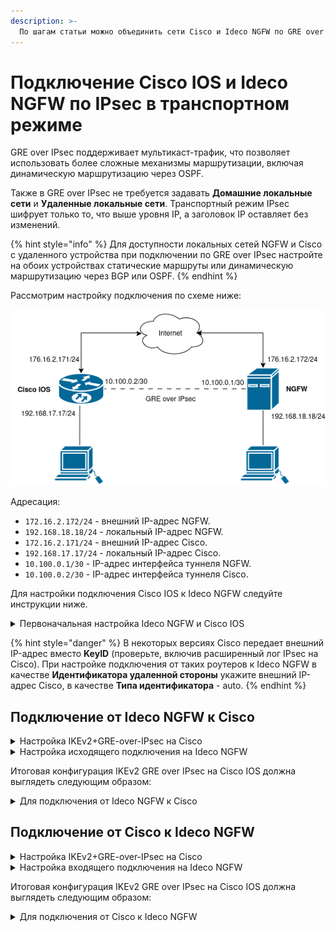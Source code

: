 ```yaml
---
description: >-
  По шагам статьи можно объединить сети Cisco и Ideco NGFW по GRE over IPsec с использованием PSK.
---
```


# Подключение Cisco IOS и Ideco NGFW по IPsec в транспортном режиме

GRE over IPsec поддерживает мультикаст-трафик, что позволяет использовать более сложные механизмы маршрутизации, включая динамическую маршрутизацию через OSPF.

Также в GRE over IPsec не требуется задавать **Домашние локальные сети** и **Удаленные локальные сети**. Транспортный режим IPsec шифрует только то, что выше уровня IP, а заголовок IP оставляет без изменений.

{% hint style="info" %}
Для доступности локальных сетей NGFW и Cisco с удаленного устройства при подключении по GRE over IPsec настройте на обоих устройствах статические маршруты или динамическую маршрутизацию через BGP или OSPF.
{% endhint %}

Рассмотрим настройку подключения по схеме ниже:

![](/.gitbook/assets/connect-utm-to-cisco-via-ipsec.png)

Адресация:

* `172.16.2.172/24` - внешний IP-адрес NGFW.
* `192.168.18.18/24` - локальный IP-адрес NGFW.
* `172.16.2.171/24` - внешний IP-адрес Cisco.
* `192.168.17.17/24` - локальный IP-адрес Cisco.
* `10.100.0.1/30` - IP-адрес интерфейса туннеля NGFW.
* `10.100.0.2/30` - IP-адрес интерфейса туннеля Cisco.


Для настройки подключения Cisco IOS к Ideco NGFW следуйте инструкции ниже.

<details>

<summary>Первоначальная настройка Ideco NGFW и Cisco IOS</summary>

## Настройка Ideco NGFW

Настройте на Ideco NGFW локальный и внешний интерфейсы. Подробная информация находится в статье [Первоначальная настройка](/installation/initial-setup.md).

## Настройка Cisco IOS через консоль

1\. Настройте локальный интерфейс:

```
enable
conf t
interface GigabitEthernet2
ip address <локальный IP Cisco> <маска подсети>
no shutdown
ip nat inside
exit
```

2\. Настройте внешний интерфейс:

```
interface GigabitEthernet1
ip address <внешний IP Cisco> <маска подсети>
no shutdown
ip nat outside
exit
```

3\. Проверьте наличие связи между внешними интерфейсами Ideco NGFW и Cisco. Для этого в консоли Cisco используйте команду `ping <внешний IP NGFW>`. Результат вывода команды - наличие ICMP-ответов.

4\. Создайте access-list и NAT для доступа из локальной сети в интернет:

```
ip access-list extended NAT
permit ip <локальная подсеть Cisco> <обратная маска подсети> any
exit
ip nat inside source list NAT interface gigabitEthernet 1 overload
``` 

5\. Сохраните настройки конфигурации:

```
write memory
```

5\. **После сохранения настроек проверьте, что из локальной сети Cisco присутствует доступ в интернет.**\
   Для этого перейдите на какой-нибудь сайт (например: [https://www.cisco.com/](https://www.cisco.com)) с устройства в локальной сети Cisco.

</details>

{% hint style="danger" %}
В некоторых версиях Cisco передает внешний IP-адрес вместо **KeyID** (проверьте, включив расширенный лог IPsec на Cisco). При настройке подключения от таких роутеров к Ideco NGFW в качестве **Идентификатора удаленной стороны** укажите внешний IP-адрес Cisco, в качестве **Типа идентификатора** - auto.
{% endhint %}

## Подключение от Ideco NGFW к Cisco

<details>

<summary>Настройка IKEv2+GRE-over-IPsec на Cisco</summary>

1\. Создайте proposal:

```
conf t
crypto ikev2 proposal ikev2proposal
encryption aes-cbc-256
integrity sha256
group 19
exit
```

2\. Создайте policy:

```
crypto ikev2 policy ikev2policy
match fvrf any
proposal ikev2proposal
exit
```

3\. Создайте peer (key-id - идентификатор удаленной стороны, т. е. Ideco NGFW):

* Для подключения от Ideco NGFW к Cisco:

```
crypto ikev2 keyring key
peer strongswan
address <внешний IP-адрес NGFW>
pre-shared-key local <psk>
pre-shared-key remote <psk>
exit
exit
```

* Для подключения от Cisco к Ideco NGFW:

```
crypto ikev2 keyring key
peer strongswan
address <внешний IP NGFW>
identity key-id <key-id> # Если Cisco передает IP вместо key-id, то identity address <внешний IP-адрес Cisco>
pre-shared-key local <psk>
pre-shared-key remote <psk>
exit
exit
```

4\. Создайте IKEv2 profile (key-id - идентификатор удаленной стороны, т. е. Ideco NGFW):

* Для подключения от Ideco NGFW к Cisco:

```
crypto ikev2 profile ikev2profile
match identity remote key-id <key-id>
authentication remote pre-share
authentication local pre-share
keyring local key
dpd 10 3 periodic
exit
```

* Для подключения от Cisco к Ideco NGFW:

```
crypto ikev2 profile ikev2profile
match identity remote address <внешний IP NGFW> 255.255.255.255
authentication remote pre-share
authentication local pre-share
keyring local key
dpd 10 3 periodic
exit
```

5\. Настройте шифрование в ESP:

```
crypto ipsec transform-set TS esp-gcm 256
mode transport
exit
```

6\. Настройте профиль IPsec:

```
crypto ipsec profile ikev2TSprofile
set transform-set TS
set pfs group19
set ikev2-profile ikev2profile
exit
```

7\. Создайте туннельный интерфейс:

```
interface Tunnel0
ip address <IP-адрес интерфейса туннеля Cisco> <маска подсети>
ip mtu 1400
tunnel source GigabitEthernet 1
tunnel destination <внешний IP-адрес NGFW>
tunnel protection ipsec profile ikev2TSprofile
exit
```

8\. Настройте динамическую маршрутизацию (BGP или OSPF) или статический маршрут до локальных сетей Ideco NGFW:

```
ip route <локальная подсеть за NGFW> <маска подсети> <IP интерфейса туннеля NGFW>
```

9\. Сохраните настройки конфигурации:

```
write memory
```

</details>


<details>

<summary>Настройка исходящего подключения на Ideco NGFW</summary>

Для настройки исходящего IPsec-подключения на Ideco NGFW выполните действия:

1\. В веб-интерфейсе Ideco NGFW откройте вкладку **Сервисы -> IPsec -> Исходящие подключения**.

2\. Добавьте новое подключение:

![](/.gitbook/assets/ipsec27.png)

   * **Название** - любое.
   * **Зона** - укажите зону для добавления IPSec подключения.
   * **Режим работы** - выберите **Транспортный**.
   * **Адрес удаленного устройства** - введите IP-адрес Cisco.
   * **IP-адрес интерфейса туннеля** - укажите IP-адрес интерфейса GRE-туннеля NGFW.
   * **Удаленный IP-адрес туннеля** - укажите IP-адрес интерфейса GRE-туннеля Cisco. Поле необязательное и заполняется для получения статистики о потере пакетов, средней задержке и джиттере.
   * **Тип аутентификации** - PSK.
   * **PSK** - будет сгенерирован случайный PSK-ключ. Он потребуется, чтобы настроить подключение в Cisco.
   * **NGFW идентификатор** - введенный ключ будет использоваться для идентификации исходящего подключения. Введите также этот идентификатор в Cisco.
   * **Индекс интерфейса для Netflow** - введите индекс для идентификации интерфейса (целое число от 0 до 65535), если используете Netflow.

3\. Проверьте, что подключение установилось (в столбце **Статусы** зеленым цветом будет подсвечена надпись **Установлено**).

4\. Проверьте наличие трафика между локальными сетями.

</details>

Итоговая конфигурация IKEv2 GRE over IPsec на Cisco IOS должна выглядеть следующим образом:

<details>

<summary>Для подключения от Ideco NGFW к Cisco</summary>

```
crypto ikev2 proposal ikev2proposal
encryption aes-cbc-256
integrity sha256
group 2

!
crypto ikev2 policy ikev2policy
match fvrf any
proposal ikev2proposal
!
!
crypto ikev2 keyring key
 peer strongswan
  address <внешний IP-адрес NGFW>
  pre-shared-key local <psk>
  pre-shared-key remote <psk>
!
!
crypto ikev2 profile ikev2profile
 match identity remote key-id <key-id>
 authentication remote pre-share
 authentication local pre-share
 keyring local key
 dpd 10 3 periodic
!
!
crypto ipsec transform-set TS esp-gcm 256
 mode transport
!
!
crypto ipsec profile ikev2TSprofile
 set transform-set TS
 set pfs group2
 set ikev2-profile ikev2profile
!
!
interface Tunnel0
 ip address <IP-адрес интерфейса туннеля Cisco> <маска подсети>
 ip mtu 1400
 tunnel source GigabitEthernet 1
 tunnel destination <внешний IP-адрес NGFW>
 tunnel protection ipsec profile ikev2TSprofile
!
interface GigabitEthernet1
! внешний интерфейс
 ip address <внешний IP Cisco> <маска подсети>
 ip nat outside
 negotiation auto
 no mop enabled
 no mop sysid

interface GigabitEthernet2
! локальный интерфейс
 ip address <локальный IP Cisco> <маска подсети>
 ip nat inside
 negotiation auto
 no mop enabled
 no mop sysid
!
ip nat inside source list NAT interface GigabitEthernet1 overload
ip route <локальная подсеть за NGFW> <маска подсети> <IP интерфейса туннеля NGFW>
!
ip access-list extended NAT
 permit ip <локальная подсеть Cisco> <обратная маска подсети> any
```

</details>

## Подключение от Cisco к Ideco NGFW

<details>

<summary>Настройка IKEv2+GRE-over-IPsec на Cisco</summary>

1\. Создайте proposal:

```
conf t
crypto ikev2 proposal ikev2proposal
encryption aes-cbc-256
integrity sha256
group 19
exit
```

2\. Создайте policy:

```
crypto ikev2 policy ikev2policy
match fvrf any
proposal ikev2proposal
exit
```

3\. Создайте peer (key-id - идентификатор удаленной стороны, т. е. Ideco NGFW):

```
crypto ikev2 keyring key
peer strongswan
address <внешний IP NGFW>
identity key-id <key-id> # Если Cisco передает IP вместо key-id, то identity address <внешний IP-адрес Cisco>
pre-shared-key local <psk>
pre-shared-key remote <psk>
exit
exit
```

4\. Создайте IKEv2 profile (key-id - идентификатор удаленной стороны, т. е. Ideco NGFW):

```
crypto ikev2 profile ikev2profile
match identity remote address <внешний IP NGFW> 255.255.255.255
authentication remote pre-share
authentication local pre-share
keyring local key
dpd 10 3 periodic
exit
```

5\. Настройте шифрование в ESP:

```
crypto ipsec transform-set TS esp-gcm 256
mode transport
exit
```

6\. Настройте профиль IPsec:

```
crypto ipsec profile ikev2TSprofile
set transform-set TS
set pfs group19
set ikev2-profile ikev2profile
exit
```

7\. Создайте туннельный интерфейс:

```
interface Tunnel0
ip address <IP-адрес интерфейса туннеля Cisco> <маска подсети>
ip mtu 1400
tunnel source GigabitEthernet 1
tunnel destination <внешний IP-адрес NGFW>
tunnel protection ipsec profile ikev2TSprofile
exit
```

8\. Настройте динамическую маршрутизацию (BGP или OSPF) или статический маршрут до локальных сетей Ideco NGFW:

```
ip route <локальная подсеть за NGFW> <маска подсети> <IP интерфейса туннеля NGFW>
```

9\. Сохраните настройки конфигурации:

```
write memory
```

</details>

<details>

<summary>Настройка входящего подключения на Ideco NGFW</summary>

Для настройки входящего IPsec-подключения на Ideco NGFW выполните действия:

1\. В веб-интерфейсе Ideco NGFW откройте вкладку **Сервисы -> IPsec -> Устройства(входящие подключения)**.

2\. Добавьте новое подключение:

![](/.gitbook/assets/ipsec28.png)

   * **Название** - любое.
   * **Зона** - укажите зону для добавления IPsec-подключения.
   * **Режим работы** - выберите **Транспортный**.
   * **IP-адрес интерфейса туннеля** - укажите IP-адрес интерфейса GRE-туннеля NGFW.
   * **Удаленный IP-адрес туннеля** - укажите IP-адрес интерфейса GRE-туннеля Cisco. Поле необязательное и заполняется для получения статистики о потере пакетов, средней задержке и джиттере.
   * **Тип аутентификации** - PSK.
   * **Тип аутентификации** - PSK.
   * **PSK** - укажите PSK-ключ.
   * **Тип идентификатора** - keyid или auto, если Cisco передает IP-адрес вместо key-id.
   * **Идентификатор удаленной стороны** - вставьте идентификатор Cisco (параметр Key ID) или IP-адрес Cisco, если Cisco передает IP-адрес вместо key-id.
   * **Индекс интерфейса для Netflow** - введите индекс для идентификации интерфейса (целое число от 0 до 65535), если используете Netflow.

3\. Сохраните созданное подключение, затем нажмите на кнопку **Включить**.

4\. Проверьте, что подключение установлено (в столбце **Статусы** зеленым цветом будет подсвечена надпись **Установлено**).

5\. Проверьте наличие трафика между локальными сетями.

</details>

Итоговая конфигурация IKEv2 GRE over IPsec на Cisco IOS должна выглядеть следующим образом:

<details>

<summary>Для подключения от Cisco к Ideco NGFW</summary>

```
crypto ikev2 proposal ikev2proposal
encryption aes-cbc-256
integrity sha256
group 2

!
crypto ikev2 policy ikev2policy
match fvrf any
proposal ikev2proposal
!
!
crypto ikev2 keyring key
 peer strongswan
  address <внешний IP NGFW>
  identity key-id <key-id> # Если Cisco передает IP вместо key-id, то identity address <внешний IP-адрес Cisco>
  pre-shared-key local <psk>
  pre-shared-key remote <psk>
!
!
crypto ikev2 profile ikev2profile
 match identity remote address <внешний IP NGFW> 255.255.255.255
 authentication remote pre-share
 authentication local pre-share
 keyring local key
!
!
crypto ipsec transform-set TS esp-gcm 256
 mode transport
!
!
crypto ipsec profile ikev2TSprofile
 set transform-set TS
 set pfs group2
 set ikev2-profile ikev2profile
!
!
interface Tunnel0
 ip address <IP-адрес интерфейса туннеля Cisco> <маска подсети>
 ip mtu 1400
 tunnel source GigabitEthernet 1
 tunnel destination <внешний IP-адрес NGFW>
 tunnel protection ipsec profile ikev2TSprofile
!
interface GigabitEthernet1
! внешний интерфейс
 ip address <внешний IP Cisco> <маска подсети>
 ip nat outside
 negotiation auto
 no mop enabled
 no mop sysid

interface GigabitEthernet2
! локальный интерфейс
 ip address <локальный IP Cisco> <маска подсети>
 ip nat inside
 negotiation auto
 no mop enabled
 no mop sysid
!
ip nat inside source list NAT interface GigabitEthernet1 overload
ip route <локальная подсеть за NGFW> <маска подсети> <IP интерфейса туннеля NGFW>
!
ip access-list extended NAT
 permit ip <локальная подсеть Cisco> <обратная маска подсети> any
```

</details>